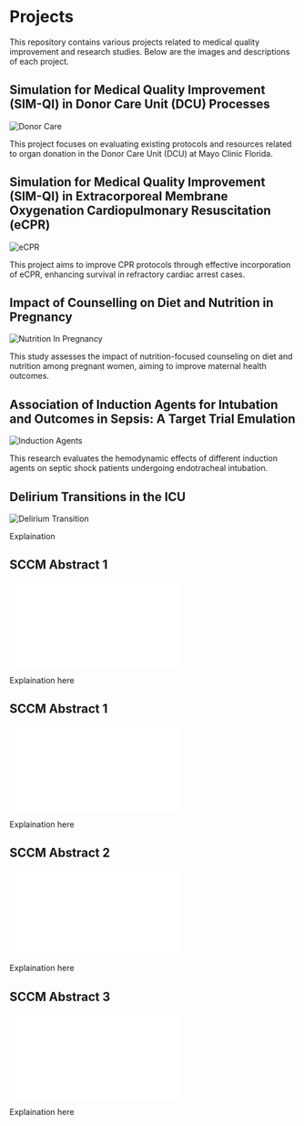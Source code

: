 # Projects

This repository contains various projects related to medical quality improvement and research studies. Below are the images and descriptions of each project.

## Simulation for Medical Quality Improvement (SIM-QI) in Donor Care Unit (DCU) Processes

![Donor Care](./Donor-Care.jpg)

This project focuses on evaluating existing protocols and resources related to organ donation in the Donor Care Unit (DCU) at Mayo Clinic Florida.

## Simulation for Medical Quality Improvement (SIM-QI) in Extracorporeal Membrane Oxygenation Cardiopulmonary Resuscitation (eCPR)

![eCPR](./eCPR.jpeg)

This project aims to improve CPR protocols through effective incorporation of eCPR, enhancing survival in refractory cardiac arrest cases.

## Impact of Counselling on Diet and Nutrition in Pregnancy

![Nutrition In Pregnancy](./Nutrition-In-Pregnancy.jpg)

This study assesses the impact of nutrition-focused counseling on diet and nutrition among pregnant women, aiming to improve maternal health outcomes.

## Association of Induction Agents for Intubation and Outcomes in Sepsis: A Target Trial Emulation

![Induction Agents](./Induction-Agents.jpg)

This research evaluates the hemodynamic effects of different induction agents on septic shock patients undergoing endotracheal intubation.

## Delirium Transitions in the ICU

![Delirium Transition](./Delirium-Transition.jpeg)

Explaination

## SCCM Abstract 1

![SCCM Abstract 1](./SCCM-Abstract-Comorbidities.pdf)

Explaination here

## SCCM Abstract 1

![SCCM Abstract 1](./SCCM-Abstract-Comorbidities.pdf)

Explaination here

## SCCM Abstract 2

![SCCM Abstract 1](./SCCM-Abstract-Comorbidities.pdf)

Explaination here

## SCCM Abstract 3

![SCCM Abstract 4](./SCCM-Abstract-Comorbidities.pdf)

Explaination here



